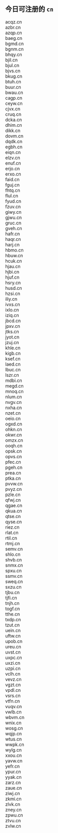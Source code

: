 
## 今日可注册的 `cn`
>
acqz.cn   
azbr.cn   
azqp.cn   
baeg.cn   
bgmd.cn   
bgnm.cn   
bhqy.cn   
bjil.cn   
bjul.cn   
bjvs.cn   
bkug.cn   
btuh.cn   
buur.cn   
bwau.cn   
cagp.cn   
ceyw.cn   
cjvx.cn   
cruq.cn   
dcka.cn   
dhim.cn   
dikk.cn   
dovm.cn   
dqdk.cn   
egbh.cn   
eiqn.cn   
elzv.cn   
enuf.cn   
erjo.cn   
erxo.cn   
faid.cn   
fguj.cn   
fhtq.cn   
flul.cn   
fyud.cn   
fzuv.cn   
giwy.cn   
gjwu.cn   
gruc.cn   
gveh.cn   
hafr.cn   
haqr.cn   
harj.cn   
hbmo.cn   
hbuw.cn   
hcuk.cn   
hjau.cn   
hjbi.cn   
hjuf.cn   
hsry.cn   
husd.cn   
hzsi.cn   
iliy.cn   
ivxs.cn   
ixlo.cn   
iziq.cn   
jbcd.cn   
jpxv.cn   
jtks.cn   
jyot.cn   
jzuj.cn   
khle.cn   
kigb.cn   
ksef.cn   
laed.cn   
lbuc.cn   
lszr.cn   
mdbi.cn   
megd.cn   
mnoq.cn   
nlum.cn   
nvgv.cn   
nxha.cn   
nzet.cn   
oeio.cn   
ogxd.cn   
ohkn.cn   
okwr.cn   
omzx.cn   
ooqh.cn   
opsk.cn   
opvs.cn   
pfec.cn   
pgeh.cn   
prea.cn   
ptka.cn   
pvvw.cn   
pvyz.cn   
pzle.cn   
qfwj.cn   
qgae.cn   
qkua.cn   
qtse.cn   
qyse.cn   
riez.cn   
rlat.cn   
rtil.cn   
rtmj.cn   
semv.cn   
shlo.cn   
shvb.cn   
snmx.cn   
spxu.cn   
ssmv.cn   
sweq.cn   
sxzu.cn   
tjbu.cn   
tjfi.cn   
tnjh.cn   
togf.cn   
tthe.cn   
txdp.cn   
tzut.cn   
uein.cn   
uftw.cn   
upob.cn   
ureu.cn   
uvst.cn   
uxpc.cn   
uxzi.cn   
uzpi.cn   
vclh.cn   
vevz.cn   
vgzt.cn   
vpdl.cn   
vsrs.cn   
vtfn.cn   
vuqv.cn   
vwlb.cn   
wbvm.cn   
wnix.cn   
wosg.cn   
wqjp.cn   
wtus.cn   
wwpk.cn   
wylg.cn   
xxou.cn   
yavw.cn   
yefr.cn   
ypur.cn   
yyak.cn   
zarz.cn   
zaue.cn   
ziwj.cn   
zkmi.cn   
zlvk.cn   
zney.cn   
zpwu.cn   
ztvu.cn   
zvlw.cn   

